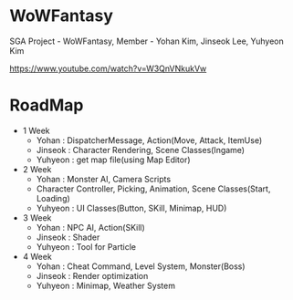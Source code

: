 # WoWFantasy
SGA Project - WoWFantasy, Member - Yohan Kim, Jinseok Lee, Yuhyeon Kim

https://www.youtube.com/watch?v=W3QnVNkukVw

# RoadMap

- 1 Week
  - Yohan : DispatcherMessage, Action(Move, Attack, ItemUse)
  - Jinseok : Character Rendering, Scene Classes(Ingame)
  - Yuhyeon : get map file(using Map Editor)
- 2 Week
  - Yohan : Monster AI, Camera Scripts
  - Character Controller, Picking, Animation, Scene Classes(Start, Loading)
  - Yuhyeon : UI Classes(Button, SKill, Minimap, HUD)
- 3 Week
  - Yohan : NPC AI, Action(SKill)
  - Jinseok : Shader
  - Yuhyeon : Tool for Particle
- 4 Week
  - Yohan : Cheat Command, Level System, Monster(Boss)
  - Jinseok : Render optimization
  - Yuhyeon : Minimap, Weather System
